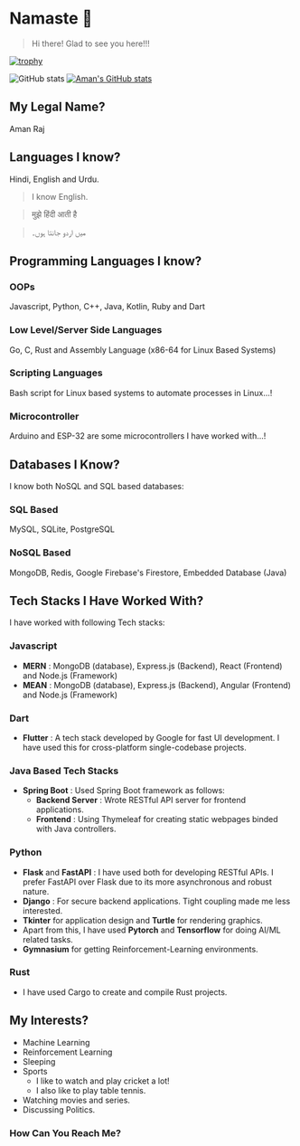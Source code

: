 # Namaste 🙏
> Hi there! 
> Glad to see you here!!! 

[![trophy](https://github-profile-trophy.vercel.app/?username=amanfoundongithub)](https://github.com/amanfoundongithub)

![GitHub stats](https://github-readme-stats.vercel.app/api?username=amanfoundongithub&show_icons=true&theme=tokyonight) [![Aman's GitHub stats](https://github-readme-stats.vercel.app/api/top-langs?username=amanfoundongithub&theme=algolia&show_icons=true&layout=compact)](https://github.com/amanfoundongithub)

## My Legal Name? 
Aman Raj 

## Languages I know?
Hindi, English and Urdu.

> I know English.

> मुझे हिंदी आती है

> میں اردو جانتا ہوں۔
## Programming Languages I know?
### OOPs
Javascript, Python, C++, Java, Kotlin, Ruby and Dart

### Low Level/Server Side Languages
Go, C, Rust and Assembly Language (x86-64 for Linux Based Systems)

### Scripting Languages
Bash script for Linux based systems to automate processes in Linux...!

### Microcontroller
Arduino and ESP-32 are some microcontrollers I have worked with...!

## Databases I Know? 
I know both NoSQL and SQL based databases:

### SQL Based
MySQL, SQLite, PostgreSQL

### NoSQL Based
MongoDB, Redis, Google Firebase's Firestore, Embedded Database (Java)


## Tech Stacks I Have Worked With?
I have worked with following Tech stacks:

### Javascript
- **MERN** : MongoDB (database), Express.js (Backend), React (Frontend)   and Node.js (Framework)
- **MEAN** : MongoDB (database), Express.js (Backend), Angular (Frontend) and Node.js (Framework)

### Dart
- **Flutter** : A tech stack developed by Google for fast UI development. I have used this for cross-platform single-codebase projects.

### Java Based Tech Stacks
- **Spring Boot** : Used Spring Boot framework as follows:
  - **Backend Server** : Wrote RESTful API server for frontend applications.
  - **Frontend** : Using Thymeleaf for creating static webpages binded with Java controllers.

### Python
- **Flask** and **FastAPI** : I have used both for developing RESTful APIs. I prefer FastAPI over Flask
due to its more asynchronous and robust nature.
- **Django** : For secure backend applications. Tight coupling made me less interested. 
- **Tkinter** for application design and **Turtle** for rendering graphics.
- Apart from this, I have used **Pytorch** and **Tensorflow** for doing AI/ML related tasks.
- **Gymnasium** for getting Reinforcement-Learning environments. 

### Rust
- I have used Cargo to create and compile Rust projects. 


## My Interests? 
- Machine Learning
- Reinforcement Learning
- Sleeping
- Sports
  - I like to watch and play cricket a lot!
  - I also like to play table tennis.
- Watching movies and series.
- Discussing Politics.


### How Can You Reach Me?





<!---
amanfoundongithub/amanfoundongithub is a ✨ special ✨ repository because its `README.md` (this file) appears on your GitHub profile.
You can click the Preview link to take a look at your changes.
--->
